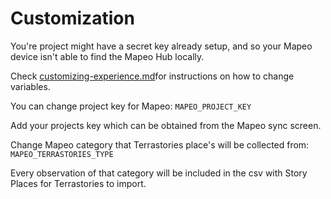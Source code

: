 # Customization

You're project might have a secret key already setup, and so your Mapeo device isn't able to find the Mapeo Hub locally.

Check [customizing-experience.md](../../customizing-experience.md "mention")for instructions on how to change variables.

You can change project key for Mapeo: `MAPEO_PROJECT_KEY`

Add your projects key which can be obtained from the Mapeo sync screen.

Change Mapeo category that Terrastories place's will be collected from: `MAPEO_TERRASTORIES_TYPE`

Every observation of that category will be included in the csv with Story Places for Terrastories to import.

